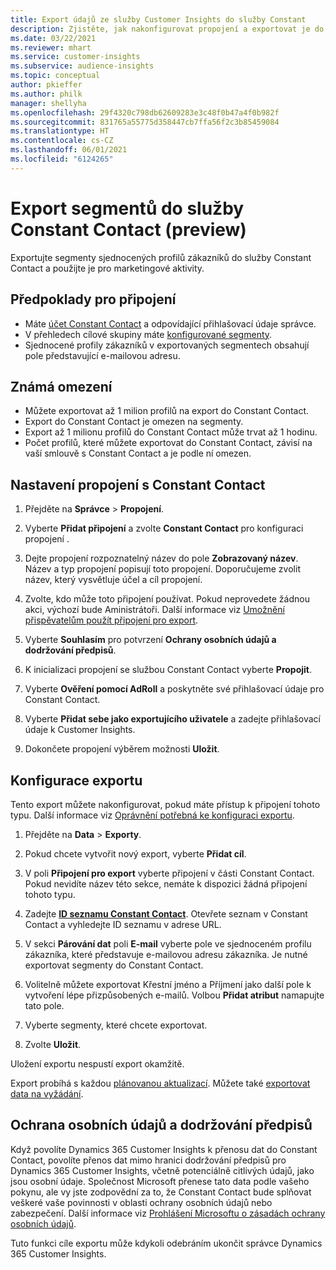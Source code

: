 ```yaml
---
title: Export údajů ze služby Customer Insights do služby Constant
description: Zjistěte, jak nakonfigurovat propojení a exportovat je do Constant Contact.
ms.date: 03/22/2021
ms.reviewer: mhart
ms.service: customer-insights
ms.subservice: audience-insights
ms.topic: conceptual
author: pkieffer
ms.author: philk
manager: shellyha
ms.openlocfilehash: 29f4320c798db62609283e3c48f0b47a4f0b982f
ms.sourcegitcommit: 831765a55775d358447cb7ffa56f2c3b85459084
ms.translationtype: HT
ms.contentlocale: cs-CZ
ms.lasthandoff: 06/01/2021
ms.locfileid: "6124265"
---
```

# <a name="export-segments-to-constant-contact-preview"></a>Export segmentů do služby Constant Contact (preview)

Exportujte segmenty sjednocených profilů zákazníků do služby Constant Contact a použijte je pro marketingové aktivity. 

## <a name="prerequisites-for-a-connection"></a>Předpoklady pro připojení

-   Máte [účet Constant Contact](https://www.constantcontact.com/account-home) a odpovídající přihlašovací údaje správce.
-   V přehledech cílové skupiny máte [konfigurované segmenty](segments.md).
-   Sjednocené profily zákazníků v exportovaných segmentech obsahují pole představující e-mailovou adresu.

## <a name="known-limitations"></a>Známá omezení

- Můžete exportovat až 1 milion profilů na export do Constant Contact.
- Export do Constant Contact je omezen na segmenty.
- Export až 1 milionu profilů do Constant Contact může trvat až 1 hodinu. 
- Počet profilů, které můžete exportovat do Constant Contact, závisí na vaší smlouvě s Constant Contact a je podle ní omezen.

## <a name="set-up-connection-to-constant-contact"></a>Nastavení propojení s Constant Contact

1. Přejděte na **Správce** > **Propojení**.

1. Vyberte **Přidat připojení** a zvolte **Constant Contact** pro konfiguraci propojení .

1. Dejte propojení rozpoznatelný název do pole **Zobrazovaný název**. Název a typ propojení popisují toto propojení. Doporučujeme zvolit název, který vysvětluje účel a cíl propojení.

1. Zvolte, kdo může toto připojení používat. Pokud neprovedete žádnou akci, výchozí bude Aministrátoři. Další informace viz [Umožnění přispěvatelům použít připojení pro export](connections.md#allow-contributors-to-use-a-connection-for-exports).

1. Vyberte **Souhlasím** pro potvrzení **Ochrany osobních údajů a dodržování předpisů**.

1. K inicializaci propojení se službou Constant Contact vyberte **Propojit**.

1. Vyberte **Ověření pomocí AdRoll** a poskytněte své přihlašovací údaje pro Constant Contact. 

1. Vyberte **Přidat sebe jako exportujícího uživatele** a zadejte přihlašovací údaje k Customer Insights.

1. Dokončete propojení výběrem možnosti **Uložit**.

## <a name="configure-an-export"></a>Konfigurace exportu

Tento export můžete nakonfigurovat, pokud máte přístup k připojení tohoto typu. Další informace viz [Oprávnění potřebná ke konfiguraci exportu](export-destinations.md#set-up-a-new-export).

1. Přejděte na **Data** > **Exporty**.

1. Pokud chcete vytvořit nový export, vyberte **Přidat cíl**.

1. V poli **Připojení pro export** vyberte připojení v části Constant Contact. Pokud nevidíte název této sekce, nemáte k dispozici žádná připojení tohoto typu.

1. Zadejte [**ID seznamu Constant Contact**](https://app.constantcontact.com/pages/contacts/ui#lists). Otevřete seznam v Constant Contact a vyhledejte ID seznamu v adrese URL.

1. V sekci **Párování dat** poli **E-mail** vyberte pole ve sjednoceném profilu zákazníka, které představuje e-mailovou adresu zákazníka. Je nutné exportovat segmenty do Constant Contact.

1. Volitelně můžete exportovat Křestní jméno a Příjmení jako další pole k vytvoření lépe přizpůsobených e-mailů. Volbou **Přidat atribut** namapujte tato pole.

1. Vyberte segmenty, které chcete exportovat.

1. Zvolte **Uložit**.

Uložení exportu nespustí export okamžitě.

Export probíhá s každou [plánovanou aktualizací](system.md#schedule-tab). Můžete také [exportovat data na vyžádání](export-destinations.md#run-exports-on-demand). 


## <a name="data-privacy-and-compliance"></a>Ochrana osobních údajů a dodržování předpisů

Když povolíte Dynamics 365 Customer Insights k přenosu dat do Constant Contact, povolíte přenos dat mimo hranici dodržování předpisů pro Dynamics 365 Customer Insights, včetně potenciálně citlivých údajů, jako jsou osobní údaje. Společnost Microsoft přenese tato data podle vašeho pokynu, ale vy jste zodpovědní za to, že Constant Contact bude splňovat veškeré vaše povinnosti v oblasti ochrany osobních údajů nebo zabezpečení. Další informace viz [Prohlášení Microsoftu o zásadách ochrany osobních údajů](https://go.microsoft.com/fwlink/?linkid=396732).

Tuto funkci cíle exportu může kdykoli odebráním ukončit správce Dynamics 365 Customer Insights.
